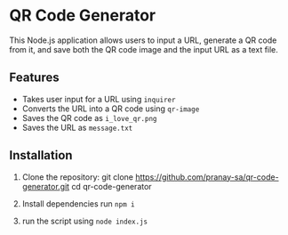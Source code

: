 # QR Code Generator

This Node.js application allows users to input a URL, generate a QR code from it, and save both the QR code image and the input URL as a text file.

## Features
- Takes user input for a URL using `inquirer`
- Converts the URL into a QR code using `qr-image`
- Saves the QR code as `i_love_qr.png`
- Saves the URL as `message.txt`

## Installation

1. Clone the repository:
   git clone https://github.com/pranay-sa/qr-code-generator.git
   cd qr-code-generator

2. Install dependencies
   run `npm i`
   
3. run the script using `node index.js`
